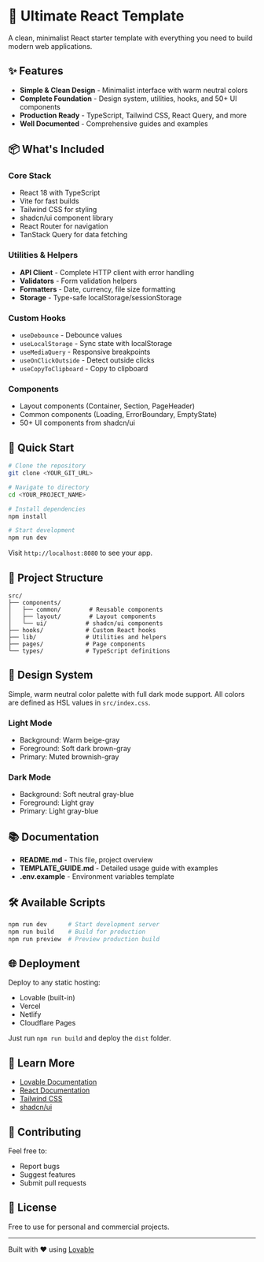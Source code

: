 # 🚀 Ultimate React Template

A clean, minimalist React starter template with everything you need to build modern web applications.

## ✨ Features

- **Simple & Clean Design** - Minimalist interface with warm neutral colors
- **Complete Foundation** - Design system, utilities, hooks, and 50+ UI components
- **Production Ready** - TypeScript, Tailwind CSS, React Query, and more
- **Well Documented** - Comprehensive guides and examples

## 📦 What's Included

### Core Stack
- React 18 with TypeScript
- Vite for fast builds
- Tailwind CSS for styling
- shadcn/ui component library
- React Router for navigation
- TanStack Query for data fetching

### Utilities & Helpers
- **API Client** - Complete HTTP client with error handling
- **Validators** - Form validation helpers
- **Formatters** - Date, currency, file size formatting
- **Storage** - Type-safe localStorage/sessionStorage

### Custom Hooks
- `useDebounce` - Debounce values
- `useLocalStorage` - Sync state with localStorage
- `useMediaQuery` - Responsive breakpoints
- `useOnClickOutside` - Detect outside clicks
- `useCopyToClipboard` - Copy to clipboard

### Components
- Layout components (Container, Section, PageHeader)
- Common components (Loading, ErrorBoundary, EmptyState)
- 50+ UI components from shadcn/ui

## 🚀 Quick Start

```bash
# Clone the repository
git clone <YOUR_GIT_URL>

# Navigate to directory
cd <YOUR_PROJECT_NAME>

# Install dependencies
npm install

# Start development
npm run dev
```

Visit `http://localhost:8080` to see your app.

## 📁 Project Structure

```
src/
├── components/
│   ├── common/        # Reusable components
│   ├── layout/        # Layout components
│   └── ui/           # shadcn/ui components
├── hooks/            # Custom React hooks
├── lib/              # Utilities and helpers
├── pages/            # Page components
└── types/            # TypeScript definitions
```

## 🎨 Design System

Simple, warm neutral color palette with full dark mode support. All colors are defined as HSL values in `src/index.css`.

### Light Mode
- Background: Warm beige-gray
- Foreground: Soft dark brown-gray
- Primary: Muted brownish-gray

### Dark Mode  
- Background: Soft neutral gray-blue
- Foreground: Light gray
- Primary: Light gray-blue

## 📚 Documentation

- **README.md** - This file, project overview
- **TEMPLATE_GUIDE.md** - Detailed usage guide with examples
- **.env.example** - Environment variables template

## 🛠️ Available Scripts

```bash
npm run dev      # Start development server
npm run build    # Build for production
npm run preview  # Preview production build
```

## 🌐 Deployment

Deploy to any static hosting:
- Lovable (built-in)
- Vercel
- Netlify
- Cloudflare Pages

Just run `npm run build` and deploy the `dist` folder.

## 📖 Learn More

- [Lovable Documentation](https://docs.lovable.dev/)
- [React Documentation](https://react.dev/)
- [Tailwind CSS](https://tailwindcss.com/)
- [shadcn/ui](https://ui.shadcn.com/)

## 🤝 Contributing

Feel free to:
- Report bugs
- Suggest features
- Submit pull requests

## 📄 License

Free to use for personal and commercial projects.

---

Built with ❤️ using [Lovable](https://lovable.dev)
